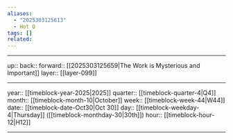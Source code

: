 ```yaml
---
aliases:
  - "2025303125613"
  - Hot Q
tags: []
related:
---
```




***

up:: 
back:: 
forward:: [[2025303125659|The Work is Mysterious and Important]]
layer:: [[layer-099]]

***

year:: [[timeblock-year-2025|2025]]
quarter:: [[timeblock-quarter-4|Q4]]
month:: [[timeblock-month-10|October]]
week:: [[timeblock-week-44|W44]]
date:: [[timeblock-date-Oct30|Oct 30]]
day:: [[timeblock-weekday-4|Thursday]] ([[timeblock-monthday-30|30th]])
hour:: [[timeblock-hour-12|H12]]

***
